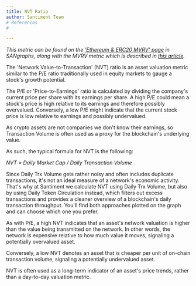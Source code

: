 ```yaml
---
title: NVT Ratio
author: Santiment Team
# References
#

---
```


*This metric can be found on the* [*\'Ethereum & ERC20 MVRV\'
page*](https://data.santiment.net/d/4BpXRALik/05-ethereum-and-erc20-mvrv?orgId=1)
*in SANgraphs, along with the MVRV metric which is described in* [*this
article*](/intercom-articles/metrics-explained/sangraphs/metric-mvrv-ratio)*.*

The \'Network Value-to-Transaction\' (NVT) ratio is an asset valuation
metric similar to the P/E ratio traditionally used in equity markets to
gauge a stock's growth potential.

The P/E or \'Price-to-Earnings\' ratio is calculated by dividing the
company's current price per share with its earnings per share. A high
P/E could mean a stock's price is high relative to its earnings and
therefore possibly overvalued. Conversely, a low P/E might indicate that
the current stock price is low relative to earnings and possibly
undervalued.

As crypto assets are not companies we don't know their earnings, so
Transaction Volume is often used as a proxy for the blockchain's
underlying value.

As such, the typical formula for NVT is the following:

*NVT = Daily Market Cap / Daily Transaction Volume*

Since Daily Trx Volume gets rather noisy and often includes duplicate
transactions, it's not an ideal measure of a network's economic
activity. That's why at Santiment we calculate NVT using Daily Trx
Volume, but also by using Daily Token Circulation instead, which filters
out excess transactions and provides a cleaner overview of a
blockchain's daily transaction throughput. You'll find both approaches
plotted on the graph and can choose which one you prefer.

As with P/E, a high NVT indicates that an asset's network valuation is
higher than the value being transmitted on the network. In other words,
the network is expensive relative to how much value it moves, signaling
a potentially overvalued asset.

Conversely, a low NVT denotes an asset that is cheaper per unit of
on-chain transaction volume, signaling a potentially undervalued asset.

NVT is often used as a long-term indicator of an asset's price trends,
rather than a day-to-day valuation metric.
